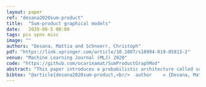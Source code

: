 ```yaml
---
layout: paper
ref: "desana2020sum-product"
title:  "Sum-product graphical models"
date:   2020-08-5 00:00
tags: pcs spns misc
image: ""
authors: "Desana, Mattia and Schnoerr, Christoph"
pdf: "https://link.springer.com/article/10.1007/s10994-019-05813-2"
venue: "Machine Learning Journal (MLJ) 2020"
code: "https://github.com/ocarinamat/SumProductGraphMod"
abstract: "This paper introduces a probabilistic architecture called sum–product graphical model (SPGM). SPGMs represent a class of probability distributions that combines, for the first time, the semantics of probabilistic graphical models (GMs) with the evaluation efficiency of sum–product networks (SPNs): Like SPNs, SPGMs always enable tractable inference using a class of models that incorporate context specific independence. Like GMs, SPGMs provide a high-level model interpretation in terms of conditional independence assumptions and corresponding factorizations. Thus, this approach provides new connections between the fields of SPNs and GMs, and enables a high-level interpretation of the family of distributions encoded by SPNs. We provide two applications of SPGMs in density estimation with empirical results close to or surpassing state-of-the-art models. The theoretical and practical results demonstrate that jointly exploiting properties of SPNs and GMs is an interesting direction of future research."
bibtex: "@article{desana2020sum-product,<br/>  author    = {Desana, Mattia and Schnoerr, Christoph},<br/>  title     = {Sum-product graphical models},<br/>  journal   = {Mach. Learn.},<br/>  volume    = {109},<br/>  number    = {1},<br/>  pages     = {135--173},<br/>  year      = {2020}<br/>}"
---
```

